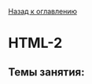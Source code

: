 [Назад к оглавлению](https://github.com/Vladislav-Lyuminarskiy/Web-course)

# HTML-2

Темы занятия:
- 